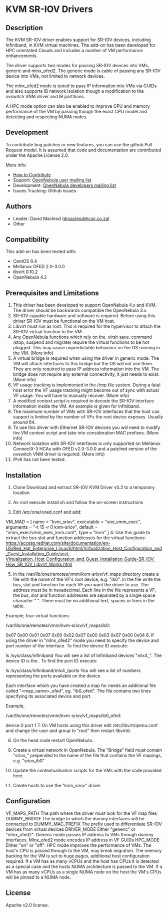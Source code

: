 # KVM SR-IOV Drivers

## Description

The KVM SR-IOV driver enables support for SR-IOV devices, including Infiniband, in KVM virtual machines. The add-on has been developed for HPC orientated Clouds and includes a number of VM  performance enhancements.
 
The driver supports two modes for passing SR-IOV devices into VMs, generic and mlnx_ofed2. The generic mode is cable of passing any SR-IOV device into VMs, not limited to network devices.
 
The mlnx_ofed2 mode is tuned to pass IP information into VMs via GUIDs and also supports IB network isolation though a modification to the ovswitch VNM driver and IB partitions.
 
A HPC mode option can also be enabled to improve CPU and memory performance of the VM by passing though the exact CPU model and detecting and respecting NUMA nodes.

## Development

To contribute bug patches or new features, you can use the github Pull Request model. It is assumed that code and documentation are contributed under the Apache License 2.0. 

More info:
* [How to Contribute](http://opennebula.org/software:add-ons#how_to_contribute_to_an_existing_add-on)
* Support: [OpenNebula user mailing list](http://opennebula.org/community:mailinglists)
* Development: [OpenNebula developers mailing list](http://opennebula.org/community:mailinglists)
* Issues Tracking: Github issues

## Authors

* Leader: David Macleod (dmacleod@csir.co.za)
* Other

## Compatibility

This add-on has been tested with:
* CentOS 6.4
* Mellanox OFED 2.0-3.0.0
* libvirt 0.10.2
* OpenNebula 4.2

## Prerequisites and Limitations

1.	This driver has been developed to support OpenNebula 4.x and KVM. The driver should be backwards compatible the OpenNebula 3.x.
2.	SR-IOV capable hardware and software is required. Before using this driver SR-IOV must be functional on the VM host.
3.	Libvirt must run as root. This is required for the hypervisor to attach the SR-IOV virtual function to the VM.
4.	Any OpenNebula functions which rely on the .virsh save. command (stop, suspend and migrate) require the virtual functions to be hot plugged. This may cause unpredictable behaviour on the OS running in the VM. (More info)
5.	A virtual bridge is required when using the driver in generic mode. The VM will attach interfaces to this bridge but the OS will not use them. They are only required to pass IP address information into the VM. The bridge does not require any external connectivity, it just needs to exist. (More info)
6.	VF usage tracking is implemented in the /tmp file system. During a fatal host error the VF usage tracking might become out of sync with actual VF usage. You will have to manually recover. (More info)
7.	A modified context script is required to decode the SR-IOV interface information inside the VM. An example is given for Infiniband.
8.	The maximum number of VMs with SR-IOV interfaces that the host can support is limited by the number of VFs the root device exposes. Usually around 64.
9.	To use this driver with Ethernet SR-IOV devices you will need to modify the VM context script and take into consideration MAC prefixes. (More info)
10.	Network isolation with SR-IOV interfaces is only supported on Mellanox ConnectX-3 HCAs with OFED v2.0-3.0.0 and a patched version of the ovswitch VNM driver is required. (More info)
11.	IPv6 has not been tested.

## Installation

1. Clone Download and extract SR-IOV KVM Driver v0.2 to a temporary location

2. As root execute install.sh and follow the on-screen instructions

3. Edit /etc/one/oned.conf and add:

  VM_MAD = [
      name       = "kvm_sriov",
      executable = "one_vmm_exec",
      arguments  = "-t 15 -r 0 kvm-sriov",
      default    = "vmm_exec/vmm_exec_kvm.conf",
      type       = "kvm" ]
4. Use this guide to extract the bus slot and function addresses for the virtual functions: https://access.redhat.com/site/documentation/en-US/Red_Hat_Enterprise_Linux/6/html/Virtualization_Host_Configuration_and_Guest_Installation_Guide/sect-Virtualization_Host_Configuration_and_Guest_Installation_Guide-SR_IOV-How_SR_IOV_Libvirt_Works.html

5. In the /var/lib/one/remotes/vmm/kvm-sriov/vf_maps directory create a file with the name of the VF's root device, e.g. "ib0". In the file write the bus, slot and function for each VF you want the driver to use. The address must be in hexadecimal. Each line in the file represents a VF, the bus, slot and function addresses are separated by a single space character " ". There must be no additional text, spaces or lines in the table.

Example, four virtual functions:

/var/lib/one/remotes/vmm/kvm-sriov/vf_maps/ib0:

  0x07 0x00 0x01
  0x07 0x00 0x02
  0x07 0x00 0x03
  0x07 0x00 0x04
6. If using the driver in "mlnx_ofed2" mode you need to specify the device and port number of the interface. To find the device ID execute:

  ls /sys/class/infiniband
You will see a list of Infiniband devices "mlx4_<x>". The device ID is the <x>. To find the port ID execute:

  ls /sys/class/infiniband/mlx4_<x>/ports
You will see a list of numbers representing the ports available on the device.

Each interface which you have created a map for needs an additional file called "<map_name>_ofed", eg. "ib0_ofed". The file contains two lines specifying its associated device and port.

Example,

/var/lib/one/remotes/vmm/kvm-sriov/vf_maps/ib0_ofed:

 device 0
 port   1
7. On VM hosts using this driver edit /etc/libvirt/qemu.conf and change the user and group to "root" then restart libvirtd.

8. On the head node restart OpenNebula.

9. Create a virtual network in OpenNebula. The "Bridge" field must contain "sriov_" prepended to the name of the file that contains the VF mapings, e.g. "sriov_ib0"

10. Update the contextualisation scripts for the VMs with the code provided here.

11. Create hosts to use the "kvm_sriov" driver.

## Configuration

VF_MAPS_PATH	The path where the driver must look for the VF map files
DUMMY_BRIDGE	The bridge to which the dummy interfaces will be connected to
DUMMY_MAC_PREFIX	The prefix used to differentiate SR-IOV devices from virtual devices
DRIVER_MODE	Either "generic" or "mlnx_ofed2". Generic mode passes IP address to VMs through dummy interfaces. Mlnx_ofed2 mode encodes IP address in VF GUIDs
HPC_MODE	Either "on" or "off". HPC mode improves the performance of VMs. The host's CPU is passed through to the VM, may break migration. The memory backing for the VM is set to huge pages, additional host configuration required. If a VM has as many vCPUs and the host has CPUs it is detected as a special case and the hosts NUMA architecture is passed to the VM. If a VM has as many vCPUs as a single NUMA node on the host the VM's CPUs will be pinned to a NUMA node.

## License

Apache v2.0 license.

